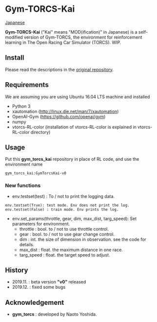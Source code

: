 # Gym-TORCS-Kai

[Japanese](README_ja.md)

**Gym-TORCS-Kai** ("Kai" means "MOD(ification)" in Japanese) is a self-modified version of Gym-TORCS, the environment for reinforcement learning in The Open Racing Car Simulator (TORCS).
WIP.


## Install
Please read the descriptions in the [original repository](https://github.com/ugo-nama-kun/gym_torcs).

## Requirements
We are assuming you are using Ubuntu 16.04 LTS machine and installed
* Python 3
* xautomation (http://linux.die.net/man/7/xautomation)
* OpenAI-Gym (https://github.com/openai/gym)
* numpy
* vtorcs-RL-color (installation of vtorcs-RL-color is explained in vtorcs-RL-color directory)

## Usage
Put this **gym_torcs_kai** repository in place of RL code, and use the environment name
```
gym_torcs_kai:GymTorcsKai-v0
```

### New functions

- env.testset(test) : To / not to print the logging data.

```
env.testset(True): test mode. Env does not print the log.
env.testset(False) : train mode. Env prints the log. 
```

- env.set_params(throttle, gear, dim, max_dist, targ_speed): Set parameters for environment.
  - throttle : bool. to / not to use throttle control.
  - gear : bool. to / not to use gear change control.
  - dim : int. the size of dimension in observation. see the code for details.
  - max_dist : float. the maximum distance in one race.
  - targ_speed : float. the target speed to adjust.

## History
- 2019.11. : beta version **"v0"** released
- 2019.12. : fixed some bugs

## Acknowledgement
- **gym_torcs** : developed by Naoto Yoshida.

